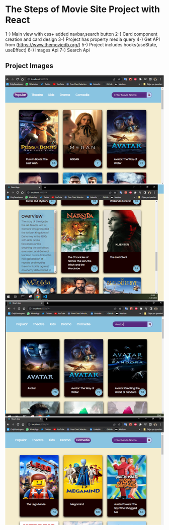 # The Steps of Movie Site Project with React

1-) Main view with css+ added navbar,search button
2-) Card component creation and card design
3-) Project has property media query
4-) Get API from (https://www.themoviedb.org/)
5-) Project includes hooks(useState, useEffect)
6-) Images Api
7-) Search Api

## Project Images

![Main Page](public/images/image1.PNG)
![Card Design](public/images/image2.PNG)
![Search Button](public/images/image3.PNG)
![Categories](public/images/image4.PNG)
